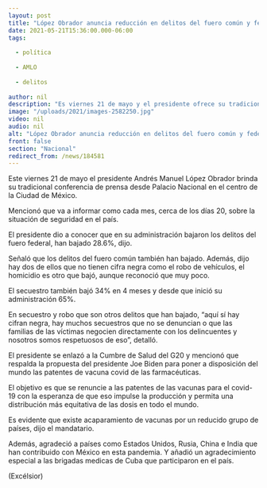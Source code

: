```yaml
---
layout: post
title: "López Obrador anuncia reducción en delitos del fuero común y federal"
date: 2021-05-21T15:36:00.000-06:00
tags:
  
  - política
  
  - AMLO
  
  - delitos
  
author: nil
description: "Es viernes 21 de mayo y el presidente ofrece su tradicional conferencia de prensa desde la Ciudad de México"
image: "/uploads/2021/images-2582250.jpg"
video: nil
audio: nil
alt: "López Obrador anuncia reducción en delitos del fuero común y federal"
front: false
section: "Nacional"
redirect_from: /news/184581
---
```


Este viernes 21 de mayo el presidente Andrés Manuel López Obrador brinda su tradicional conferencia de prensa desde Palacio Nacional en el centro de la Ciudad de México.

Mencionó que va a informar como cada mes, cerca de los días 20, sobre la situación de seguridad en el país. 

El presidente dio a conocer que en su administración bajaron los delitos del fuero federal, han bajado 28.6%, dijo.

Señaló que los delitos del fuero común también han bajado. Además, dijo hay dos de ellos que no tienen cifra negra como el robo de vehículos, el homicidio es otro que bajó, aunque reconoció que muy poco.

El secuestro también bajó 34% en 4 meses y desde que inició su administración 65%.

En secuestro y robo que son otros delitos que han bajado, “aquí sí hay cifran negra, hay muchos secuestros que no se denuncian o que las familias de las víctimas negocien directamente con los delincuentes y nosotros somos respetuosos de eso”, detalló.

El presidente se enlazó a la Cumbre de Salud del G20 y mencionó que respalda la propuesta del presidente Joe Biden para poner a disposición del mundo las patentes de vacuna covid de las farmacéuticas.  

El objetivo es que se renuncie a las patentes de las vacunas para el covid-19 con la esperanza de que eso impulse la producción y permita una distribución más equitativa de las dosis en todo el mundo.

Es evidente que existe acaparamiento de vacunas por un reducido grupo de países, dijo el mandatario.

Además, agradeció a países como Estados Unidos, Rusia, China e India que han contribuido con México en esta pandemia. Y añadió un agradecimiento especial a las brigadas medicas de Cuba que participaron en el país.

(Excélsior)